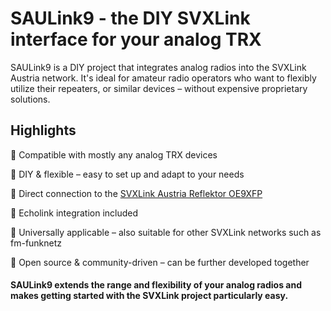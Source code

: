 # SAULink9 - the DIY SVXLink interface for your analog TRX

SAULink9 is a DIY project that integrates analog radios into the SVXLink Austria network. 
It's ideal for amateur radio operators who want to flexibly utilize their repeaters, or similar devices – without expensive proprietary solutions.

## Highlights

🔹 Compatible with mostly any analog TRX devices

🔹 DIY & flexible – easy to set up and adapt to your needs

🔹 Direct connection to the [SVXLink Austria Reflektor OE9XFP](http://oe9xvi.dyndns.org:46197)

🔹 Echolink integration included

🔹 Universally applicable – also suitable for other SVXLink networks such as fm-funknetz

🔹 Open source & community-driven – can be further developed together

#### SAULink9 extends the range and flexibility of your analog radios and makes getting started with the SVXLink project particularly easy.




